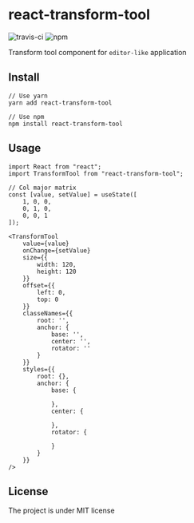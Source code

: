 # react-transform-tool

![travis-ci](https://www.travis-ci.org/elgine/react-transform-tool.svg?branch=master)
![npm](https://img.shields.io/npm/v/react-transform-tool.svg?style=flat)

Transform tool component for `editor-like` application

## Install
    // Use yarn
    yarn add react-transform-tool

    // Use npm
    npm install react-transform-tool

## Usage

    import React from "react";
    import TransformTool from "react-transform-tool";

    // Col major matrix
    const [value, setValue] = useState([
        1, 0, 0, 
        0, 1, 0,
        0, 0, 1
    ]);

    <TransformTool
        value={value}
        onChange={setValue}
        size={{
            width: 120,
            height: 120
        }}
        offset={{
            left: 0,
            top: 0
        }}
        classeNames={{
            root: '',
            anchor: {
                base: '',
                center: '',
                rotator: ''
            }
        }}
        styles={{
            root: {},
            anchor: {
                base: {
                    
                },
                center: {

                },
                rotator: {

                }
            }
        }}
    />



## License
The project is under MIT license